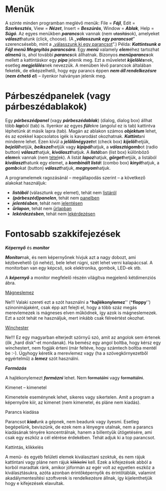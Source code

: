 Menük
=====

A szinte minden programban meglévő menük: File = <b><i>Fájl</i></b>, Edit = <b><i>Szerkesztés</i></b>, View = <b><i>Nézet</i></b>, Insert = <b><i>Beszúrás</i></b>, Window = <b><i>Ablak</i></b>, Help = <b><i>Súgó</i></b>. Az egyes menükben <b><i>parancs</i></b>ok vannak (nem ~~utasítás~~ok), amelyeket <b><i>választ</i></b>hatunk (click, choose). (A „<b><i>válasszunk egy parancsot</i></b>” szerencsésebb, mint a „<u>válasszunk ki egy parancsot</u>”.) Példa: <b><i>Kattintsunk a Fájl menü Megnyitás parancsára</i></b>. Egy <b><i>menü</i></b> valamely <b><i>elem</i></b>éhez tartozhat <b><i>almenü</i></b> is, ahol további <b><i>parancs</i></b>ok állhatnak. Bizonyos <b><i>menüparancs</i></b>ok mellett a kattintáskor egy <b><i>pipa</i></b> jelenik meg. Ezt a műveletet <b><i>kijelölés</i></b>nek, esetleg <b><i>megjelölés</i></b>nek nevezzük. A menüben lévő parancsok általában feketék, de elképzelhető, hogy egy parancs éppen <b><i>nem áll rendelkezésre</i></b> (<b><i>nem érhető el</i></b>) – ilyenkor halványan jelenik meg.

Párbeszédpanelek (vagy párbeszédablakok)
========================================

Egy <b><i>párbeszédpanel</i></b> (vagy <b><i>párbeszédablak</i></b>) (dialog, dialog box) állhat több <b><i>lap</i></b>ból (tab) is. Ilyenkor az egyes <b><i>fül</i></b>ekre (angolul ez is tab) kattintva léphetünk át másik lapra (tab). Magán az ablakon számos <b><i>objektum</i></b> lehet, és az ezekkel kapcsolatos igék is kavarodást okozhatnak. <b><i>Kattint</i></b>ani mindenre lehet. Ezen kívül a <b><i>jelölőnégyzet</i></b>et (check box) <b><i>kijelöl</i></b>hetjük, <b><i>bejelöl</i></b>hetjük, <b><i>beikszel</i></b>hetjük vagy <b><i>kipipál</i></b>hatjuk, a <b><i>választógomb</i></b>ot (radio button) <b><i>választ</i></b>hatjuk, <b><i>kiválaszt</i></b>hatjuk. A <b><i>listá</i></b>ban (list box) különböző <b><i>elem</i></b>ek vannak (nem <u>tétel</u>ek). A listát <b><i>lapoz</i></b>hatjuk, <b><i>görget</i></b>hetjük, a listából <b><i>kiválaszt</i></b>hatunk egy elemet, a <b><i>kombinált listá</i></b>t (combo box) <b><i>kinyit</i></b>hatjuk, a <b><i>gomb</i></b>okat (button) <b><i>választ</i></b>hatjuk, <b><i>megnyom</i></b>hatjuk.

A programelemek ragozásánál – megállapodás szerint – a következő alakokat használjuk:

-   <b><i>listából</i></b> (választunk egy elemet), tehát nem <u>listáról</u>
-   <b><i>(párbeszéd)panelen</i></b>, tehát nem <u>panelben</u>
-   <b><i>jelentésben</i></b>, tehát nem <u>jelentésen</u>
-   <b><i>űrlapon</i></b>, tehát nem <u>űrlapban</u>
-   <b><i>lekérdezésben</i></b>, tehát nem <u>lekérdezésen</u>

Fontosabb szakkifejezések
=========================

***Képernyő*** és ***monitor***

***Monitor***nak, és nem képernyőnek hívjuk azt a nagy dobozt, ami kézbevehető (jó nehéz), bele lehet rúgni, szét lehet verni kalapáccsal. A monitorban van egy képcső, sok elektronika, gombok, LED-ek stb.

A ***képernyő*** a monitor megfelelő részén világítva megjelenő kétdimenziós ábra.

<u>Mágneslemez</u>

Ne!!! Valaki szereti ezt a szót használni a ***hajlékonylemez**'' (***floppy**'') szinonimájaként, csak épp azt felejti el, hogy a több száz megás merevlemezek is mágneses elven működnek, így azok is mágneslemezek. Ezt a szót tehát ne használjuk, mert inkább csak félreértést okozhat.

<u>Winchester</u>

Ne!!! Ez egy magyarban elterjedt szörnyű szó, amit az angolok sem értenek (ők „hard disk”-et mondanak). Ha bemész egy angol boltba, hogy kérsz egy winchestert, nem fogják érteni (már feltéve, hogy számtech boltba mentél be :-). Úgyhogy kéretik a merevlemez vagy (ha a szövegkörnyezetből egyértelmű) a ***lemez*** szót használni.

***Formázás***

A hajlékonylemezt ***formázni*** lehet. Nem ~~formatálni~~ vagy ~~formattálni~~.

Kimenet – kimenetel

Kimenetele eseménynek lehet, sikeres vagy sikertelen. Amit a program a képernyőre kiír, az kimenet (nem kimenetel, és pláne nem kiadás).

Parancs kiadása

Parancsot ***kiad***unk a gépnek, nem beadunk vagy ilyesmi. Esetleg begépelünk, beviszünk, de ezek nem a lényegre utalnak, nem a parancs kiadásának tényére koncentrálnak, hanem a billentyűk ütögetésére, ami csak egy eszköz a cél elérése érdekében. Tehát adjuk ki a top parancsot.

Kattintás, klikkelés

A menü- és egyéb felületi elemek kiválasztani szoktuk, és nem rájuk kattintani vagy pláne nem rájuk ~~klikkelni~~ kell. Ezek a kifejezések abból a korból maradtak ránk, amikor jóformán az egér volt az egyetlen eszköz a kiválasztásukra, azóta azonban érintőképernyők és érintőtáblák, valamint akadálymentesítési szoftverek is rendelkezésre állnak, így kijelenthetjük hogy e kifejezések elavultak.
